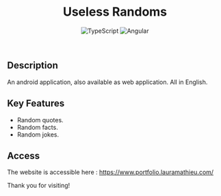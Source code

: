 <h1 align="center">Useless Randoms</h1>

<div align="center">

![TypeScript](https://img.shields.io/badge/typescript-%23007ACC.svg?style=flat&logo=typescript&logoColor=white)
![Angular](https://img.shields.io/badge/Angular-DD0031?style=flat&logo=angular&logoColor=white)

</div>

<br />

## Description

An android application, also available as web application. All in English.

## Key Features

- Random quotes.
- Random facts.
- Random jokes.

## Access

The website is accessible here : https://www.portfolio.lauramathieu.com/

Thank you for visiting!
